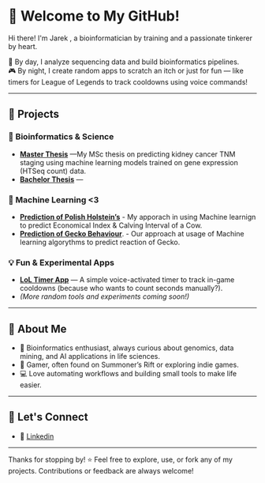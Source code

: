 # 👋 Welcome to My GitHub!

Hi there! I'm Jarek , a bioinformatician by training and a passionate tinkerer by heart.  

🧬 By day, I analyze sequencing data and build bioinformatics pipelines.  
🎮 By night, I create random apps to scratch an itch or just for fun — like timers for League of Legends to track cooldowns using voice commands!

---

## 🌟 Projects

### 🧪 Bioinformatics & Science
- **[Master Thesis](https://github.com/Milithril/TNM-NGS)** —My MSc thesis on predicting kidney cancer TNM staging using machine learning models trained on gene expression (HTSeq count) data.
- **[Bachelor Thesis](https://github.com/Milithril/C.A-ASF.git)** —

### 🔌 Machine Learning <3
- **[Prediction of Polish Holstein’s](https://github.com/Milithril/Cow.git)** - My apporach in using Machine learnign to predict Economical Index & Calving Interval of a Cow.
- **[Prediction of Gecko Behaviour](https://github.com/Milithril/Geckos.git)**. - Our approach at usage of Machine learning algorythms to predict reaction of Gecko.

### 💡 Fun & Experimental Apps
- **[LoL Timer App](https://github.com/Milithril/LoL-timer.git)** — A simple voice-activated timer to track in-game cooldowns (because who wants to count seconds manually?).
- *(More random tools and experiments coming soon!)*

---

## 💬 About Me

- 🔬 Bioinformatics enthusiast, always curious about genomics, data mining, and AI applications in life sciences.
- 🎲 Gamer, often found on Summoner’s Rift or exploring indie games.
- 💻 Love automating workflows and building small tools to make life easier.

---

## 🚀 Let's Connect

- 💼 [Linkedin](https://www.linkedin.com/in/jaros%C5%82aw-we%C5%82eszczuk-65b907209/)

---

Thanks for stopping by! ⭐ Feel free to explore, use, or fork any of my projects. Contributions or feedback are always welcome!
